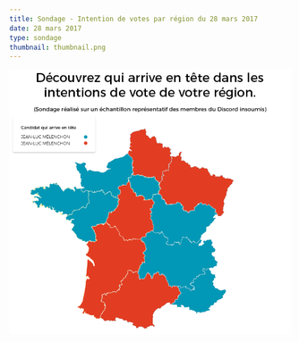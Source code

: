 ```yaml
---
title: Sondage - Intention de votes par région du 28 mars 2017
date: 28 mars 2017
type: sondage
thumbnail: thumbnail.png
---
```


[![Intention de votes par région](sondage-region.png)](sondage-region.png)
